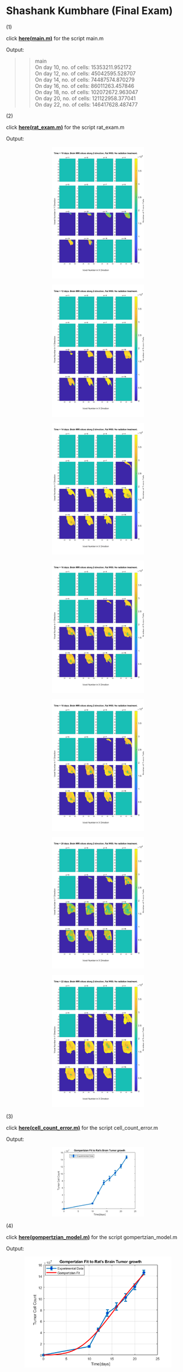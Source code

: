 # Shashank Kumbhare (Final Exam)  
  
(1)  
  
click [**here(main.m)**](src/main.m) for the script main.m  
  
Output:  
  
>> main  
On day 10, no. of cells: 15353211.952172   
On day 12, no. of cells: 45042595.528707   
On day 14, no. of cells: 74487574.870279   
On day 16, no. of cells: 86011263.457846   
On day 18, no. of cells: 102072672.963047   
On day 20, no. of cells: 121122958.377041   
On day 22, no. of cells: 146417628.487477   
    
(2)  
  
click [**here(rat_exam.m)**](src/rat_exam.m) for the script rat_exam.m  
   
Output:
   
<p align="center">
<img src=results/day10.png width="50%">  
</p> 

<p align="center">
<img src=results/day12.png width="50%">  
</p> 
 
<p align="center">
<img src=results/day14.png width="50%">  
</p> 
  
<p align="center">
<img src=results/day16.png width="50%">  
</p> 

<p align="center">
<img src=results/day18.png width="50%">  
</p> 

<p align="center">
<img src=results/day20.png width="50%">  
</p> 

<p align="center">
<img src=results/day22.png width="50%">  
</p> 
  
  
(3)  
  
click [**here(cell_count_error.m)**](src/cell_count_error.m) for the script cell_count_error.m  
  
Output:  
   
<p align="center">  
<img src=results/cell_count_error.png width="50%">  
</p>  
  
(4)  
  
click [**here(gompertzian_model.m)**](src/gompertzian_model.m) for the script gompertzian_model.m  
  
Output:  
   
<p align="center">  
<img src=results/gompertzian_model.png width="80%">  
</p>  





